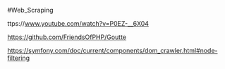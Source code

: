 #Web_Scraping

ttps://www.youtube.com/watch?v=P0EZ-__6X04

https://github.com/FriendsOfPHP/Goutte

https://symfony.com/doc/current/components/dom_crawler.html#node-filtering
